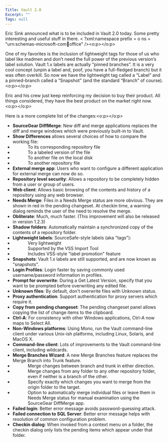 ```yaml
---
Title: Vault 2.0
Excerpt: ""
Tags: null
---
```

Eric Sink announced what is to be included in Vault 2.0 today. Some pretty interesting and useful stuff in there. < ?xml:namespace prefix = o ns = "urn:schemas-microsoft-com:office:office" /><o:p></o:p>

One of my favorites is the inclusion of lightweight tags for those of us who label like madmen and don&#8217;t need the full power of the previous version&#8217;s label solution. Vault 1.x labels are actually &#8220;pinned branches&#8221;. It is a very cool concept (unpin a label and, poof, you have a full-fledged branch) but it was often overkill. So now we have the lightweight tag called a &#8220;Label&#8221; and a pinned-branch called a &#8220;Snapshot&#8221; (and the standard &#8220;Branch&#8221; of course).<o:p></o:p>

Eric and his crew just keep reinforcing my decision to buy their product. All things considered, they have the best product on the market right now. <o:p></o:p>

Here is a more complete list of the changes:<o:p></o:p>

<ul>
<li><b style="mso-bidi-font-weight: normal">SourceGear DiffMerge</b>: New diff and merge applications replaces the diff and merge windows which were previously built-in to Vault.<o:p></o:p></li>
<li><b style="mso-bidi-font-weight: normal">Show Differences</b> allows several choices of how to compare the working file:<o:p></o:p></li>
<li>
<div style="MARGIN-LEFT: 0.5in">To its corresponding repository file<o:p></o:p></div></li>
<li>
<div style="MARGIN-LEFT: 0.5in">To a labeled version of the file<o:p></o:p></div></li>
<li>
<div style="MARGIN-LEFT: 0.5in">To another file on the local disk<o:p></o:p></div></li>
<li>
<div style="MARGIN-LEFT: 0.5in">To another repository file<o:p></o:p></div></li>
<li><b style="mso-bidi-font-weight: normal">External merge app</b>: Users who want to configure a different application for external merge can now do so.<o:p></o:p></li>
<li><b style="mso-bidi-font-weight: normal">Repository level security</b>: Allows a repository to be completely hidden from a user or group of users.<o:p></o:p></li>
<li><b style="mso-bidi-font-weight: normal">Web client</b>: Allows basic browsing of the contents and history of a repository using any web browser.<o:p></o:p></li>
<li><b style="mso-bidi-font-weight: normal">Needs Merge</b>: Files in a Needs Merge status are more obvious.  They are shown in red in the pending changeset.  At checkin time, a warning dialog reminds the user of the need to resolve the merge.<o:p></o:p></li>
<li><b style="mso-bidi-font-weight: normal">Obliterate</b>: Much, much faster.  (This improvement will also be released in version 1.2.3)<o:p></o:p></li>
<li><b style="mso-bidi-font-weight: normal">Shadow folders</b>: Automatically maintain a synchronized copy of the contents of a repository folder.<o:p></o:p></li>
<li><b style="mso-bidi-font-weight: normal">Lightweight labels</b>: SourceSafe-style labels (aka "tags"):<o:p></o:p></li>
<li>
<div style="MARGIN-LEFT: 0.5in">Very lightweight<o:p></o:p></div></li>
<li>
<div style="MARGIN-LEFT: 0.5in">Supported by the VSS Import Tool<o:p></o:p></div></li>
<li>
<div style="MARGIN-LEFT: 0.5in">Includes VSS-style "label promotion" feature<o:p></o:p></div></li>
<li><b style="mso-bidi-font-weight: normal">Snapshots</b>: Vault 1.x labels are still supported, and are now known as "snapshots".<o:p></o:p></li>
<li><b style="mso-bidi-font-weight: normal">Login Profiles</b>: Login faster by saving commonly used username/password information in profiles.<o:p></o:p></li>
<li><b style="mso-bidi-font-weight: normal">Prompt for overwrite</b>: During a Get Latest Version, specify that you want to be prompted before overwriting any edited file.<o:p></o:p></li>
<li><b style="mso-bidi-font-weight: normal">Unknown files</b>: By default, don't overwrite files with Unknown status.<o:p></o:p></li>
<li><b style="mso-bidi-font-weight: normal">Proxy authentication</b>: Support authentication for proxy servers which require it.<o:p></o:p></li>
<li><b style="mso-bidi-font-weight: normal">Copy from pending changeset</b>: The pending changeset panel allows copying the list of change items to the clipboard.<o:p></o:p></li>
<li><b style="mso-bidi-font-weight: normal">Ctrl-A</b>: For consistency with other Windows applications, Ctrl-A now maps to Select All.<o:p></o:p></li>
<li><b style="mso-bidi-font-weight: normal">Non-Windows platforms</b>: Using Mono, run the Vault command-line client under various Unix-ish platforms, including Linux, Solaris, and MacOS X.<o:p></o:p></li>
<li><b style="mso-bidi-font-weight: normal">Command-line client</b>: Lots of improvements to the Vault command-line client, including wildcards.<o:p></o:p></li>
<li><b style="mso-bidi-font-weight: normal">Merge Branches Wizard</b>: A new Merge Branches feature replaces the Merge Branch into Trunk feature.<o:p></o:p></li>
<li>
<div style="MARGIN-LEFT: 0.5in">Merge changes between branch and trunk in either direction.<o:p></o:p></div></li>
<li>
<div style="MARGIN-LEFT: 0.5in">Merge changes from any folder to any other repository folder, even if neither is a branch of the other.<o:p></o:p></div></li>
<li>
<div style="MARGIN-LEFT: 0.5in">Specify exactly which changes you want to merge from the origin folder to the target.<o:p></o:p></div></li>
<li>
<div style="MARGIN-LEFT: 0.5in">Option to automatically merge individual files or leave them in Needs Merge status for manual examination using the SourceGear DiffMerge app.<o:p></o:p></div></li>
<li><b style="mso-bidi-font-weight: normal">Failed login</b>: Better error message avoids password-guessing attack.<o:p></o:p></li>
<li><b style="mso-bidi-font-weight: normal">Failed connection to SQL Server</b>: Better error message helps with resolution of common configuration problem.<o:p></o:p></li>
<li><b style="mso-bidi-font-weight: normal">Checkin dialog</b>: When invoked from a context menu on a folder, the checkin dialog only lists the pending items which appear under that folder.</li></ul>